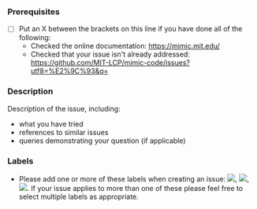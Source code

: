 ### Prerequisites

* [ ] Put an X between the brackets on this line if you have done all of the following:
    * Checked the online documentation: https://mimic.mit.edu/
    * Checked that your issue isn't already addressed: https://github.com/MIT-LCP/mimic-code/issues?utf8=%E2%9C%93&q=

### Description

Description of the issue, including:

* what you have tried
* references to similar issues
* queries demonstrating your question (if applicable)

### Labels
* Please add one or more of these labels when creating an issue: ![](https://img.shields.io/github/labels/MIT-LCP/mimic-code/mimic-iv), ![](https://img.shields.io/github/labels/MIT-LCP/mimic-code/mimic-iii), ![](https://img.shields.io/github/labels/MIT-LCP/mimic-code/mimic-cxr). If your issue applies to more than one of these please feel free to select multiple labels as appropriate.
